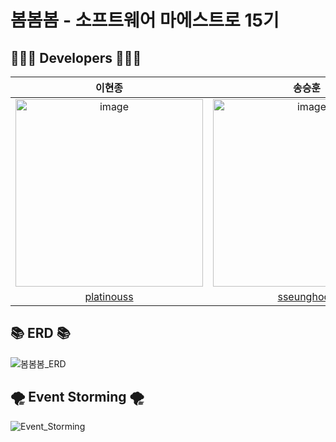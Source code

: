 # 봄봄봄 - 소프트웨어 마에스트로 15기
## 👨🏻‍💻 Developers 👨🏻‍💻

| 이현종 | 송승훈 | 장민석 |
| :---------:|:----------:|:----------:|
|<img width="300" alt="image" src="https://avatars.githubusercontent.com/u/70827921?s=400&u=7ced4be7b2af430c876d1453fa5f4f028a9902f9&v=4"> | <img width="300"  alt="image" src="https://avatars.githubusercontent.com/u/45088611?v=4"> |<img width="300" alt="image" src="https://avatars.githubusercontent.com/u/39575061?s=400&u=7ced4be7b2af430c876d1453fa5f4f028a9902f9&v=4"> |
| [platinouss](https://github.com/platinouss) | [sseunghoon](https://github.com/sseunghoon) | [msjang4](https://github.com/msjang4) | 

## 📚 ERD 📚
![봄봄봄_ERD](https://github.com/Team-BomBomBom/.github/assets/45088611/f88e50a7-2d35-450f-8858-f7b0915358fb)

## 🌪️ Event Storming 🌪️
![Event_Storming](https://github.com/Team-BomBomBom/.github/assets/45088611/2fa1ee87-0712-4773-9401-eca2f0104a48)

